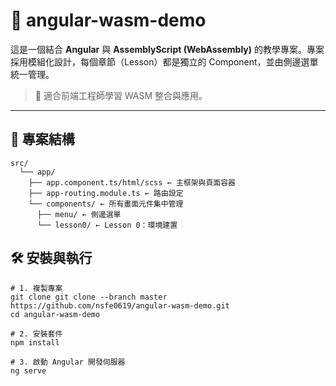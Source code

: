# 🚀 angular-wasm-demo

這是一個結合 **Angular** 與 **AssemblyScript (WebAssembly)** 的教學專案。專案採用模組化設計，每個章節（Lesson）都是獨立的 Component，並由側邊選單統一管理。

> 📘 適合前端工程師學習 WASM 整合與應用。

---

## 📁 專案結構

```
src/ 
  └── app/ 
    ├── app.component.ts/html/scss ← 主框架與頁面容器 
    ├── app-routing.module.ts ← 路由設定 
    └── components/ ← 所有畫面元件集中管理 
      ├── menu/ ← 側邊選單 
      └── lesson0/ ← Lesson 0：環境建置 
```

## 🛠️ 安裝與執行

```
# 1. 複製專案
git clone git clone --branch master https://github.com/nsfe0619/angular-wasm-demo.git
cd angular-wasm-demo

# 2. 安裝套件
npm install

# 3. 啟動 Angular 開發伺服器
ng serve
```
